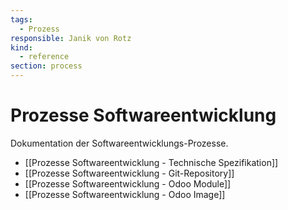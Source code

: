 ```yaml
---
tags:
  - Prozess
responsible: Janik von Rotz
kind:
  - reference
section: process
---
```

# Prozesse Softwareentwicklung

Dokumentation der Softwareentwicklungs-Prozesse.

* [[Prozesse Softwareentwicklung - Technische Spezifikation]]
* [[Prozesse Softwareentwicklung - Git-Repository]]
* [[Prozesse Softwareentwicklung - Odoo Module]]
* [[Prozesse Softwareentwicklung - Odoo Image]]